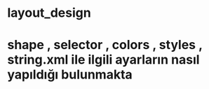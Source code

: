 # layout_design
# shape , selector , colors , styles , string.xml  ile ilgili ayarların nasıl yapıldığı bulunmakta
